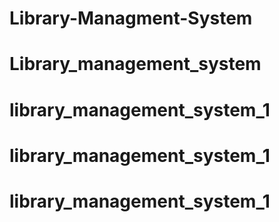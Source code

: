 # Library-Managment-System
# Library_management_system
# library_management_system_1
# library_management_system_1
# library_management_system_1
